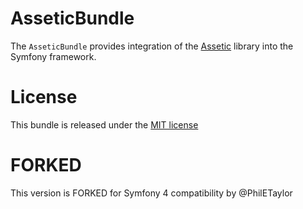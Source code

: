 AsseticBundle
=============

The `AsseticBundle` provides integration of the [Assetic](https://github.com/sanpii/assetic)
library into the Symfony framework.

License
=======

This bundle is released under the [MIT license](LICENSE)

FORKED
=======

This version is FORKED for Symfony 4 compatibility by @PhilETaylor
